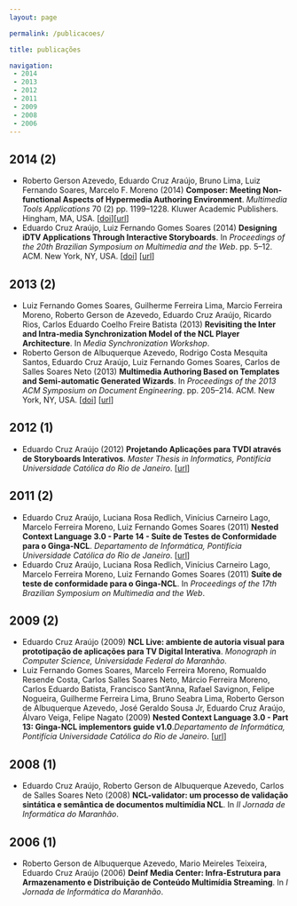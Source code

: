 ```yaml
---
layout: page

permalink: /publicacoes/

title: publicações

navigation:
 - 2014
 - 2013
 - 2012
 - 2011
 - 2009
 - 2008
 - 2006
---
```


<h2 id="2014">2014 (2)</h2>

- Roberto Gerson Azevedo, Eduardo Cruz Araújo, Bruno Lima, Luiz Fernando Soares, Marcelo F. Moreno (2014) **Composer: Meeting Non-functional Aspects of Hypermedia Authoring Environment**. *Multimedia Tools Applications* 70 (2) pp. 1199–1228. Kluwer Academic Publishers. Hingham, MA, USA. [[doi](http://dx.doi.org/10.1007/s11042-012-1216-8)][[url](http://dx.doi.org/10.1007/s11042-012-1216-8)]
- Eduardo Cruz Araújo, Luiz Fernando Gomes Soares (2014) **Designing iDTV Applications Through Interactive Storyboards**. In *Proceedings of the 20th Brazilian Symposium on Multimedia and the Web*. pp. 5–12. ACM. New York, NY, USA. [[doi](http://dx.doi.org/10.1145/2664551.2664572)] [[url](http://doi.acm.org/10.1145/2664551.2664572)]

<h2 id="2013">2013 (2)</h2>

- Luiz Fernando Gomes Soares, Guilherme Ferreira Lima, Marcio Ferreira Moreno, Roberto Gerson de Azevedo, Eduardo Cruz Araújo, Ricardo Rios, Carlos Eduardo Coelho Freire Batista (2013) **Revisiting the Inter and Intra-media Synchronization Model of the NCL Player Architecture**. In *Media Synchronization Workshop*.
- Roberto Gerson de Albuquerque Azevedo, Rodrigo Costa Mesquita Santos, Eduardo Cruz Araújo, Luiz Fernando Gomes Soares, Carlos de Salles Soares Neto (2013) **Multimedia Authoring Based on Templates and Semi-automatic Generated Wizards**. In *Proceedings of the 2013 ACM Symposium on Document Engineering*. pp. 205–214. ACM. New York, NY, USA. [[doi](http://dx.doi.org/10.1145/2494266.2494283)] [[url](http://doi.acm.org/10.1145/2494266.2494283)]

<h2 id="2012">2012 (1)</h2>

- Eduardo Cruz Araújo (2012) **Projetando Aplicações para TVDI através de Storyboards Interativos**. *Master Thesis in Informatics, Pontifícia Universidade Católica do Rio de Janeiro*. [[url](http://www.maxwell.vrac.puc-rio.br/Busca_etds.php?strSecao=resultado&nrSeq=20948)]

<h2 id="2011">2011 (2)</h2>

- Eduardo Cruz Araújo, Luciana Rosa Redlich, Vinícius Carneiro Lago, Marcelo Ferreira Moreno, Luiz Fernando Gomes Soares (2011) **Nested Context Language 3.0 - Parte 14 - Suíte de Testes de Conformidade para o Ginga-NCL**. *Departamento de Informática, Pontifícia Universidade Católica do Rio de Janeiro*. [[url](ftp://ftp.inf.puc-rio.br/pub/docs/techreports/11_10_araujo.pdf)]
- Eduardo Cruz Araújo, Luciana Rosa Redlich, Vinícius Carneiro Lago, Marcelo Ferreira Moreno, Luiz Fernando Gomes Soares (2011) **Suíte de teste de conformidade para o Ginga-NCL**. In *Proceedings of the 17th Brazilian Symposium on Multimedia and the Web*.

<h2 id="2009">2009 (2)</h2>

- Eduardo Cruz Araújo (2009) **NCL Live: ambiente de autoria visual para prototipação de aplicações para TV Digital Interativa**. *Monograph in Computer Science, Universidade Federal do Maranhão*.
- Luiz Fernando Gomes Soares, Marcelo Ferreira Moreno, Romualdo Resende Costa, Carlos Salles Soares Neto, Márcio Ferreira Moreno, Carlos Eduardo Batista, Francisco Sant’Anna, Rafael Savignon, Felipe Nogueira, Guilherme Ferreira Lima, Bruno Seabra Lima, Roberto Gerson de Albuquerque Azevedo, José Geraldo Sousa Jr, Eduardo Cruz Araújo, Álvaro Veiga, Felipe Nagato (2009) **Nested Context Language 3.0 - Part 13: Ginga-NCL implementors guide v1.0**.*Departamento de Informática, Pontifícia Universidade Católica do Rio de Janeiro*. [[url](ftp://ftp.inf.puc-rio.br/pub/docs/techreports/09_13_soares.pdf)]

<h2 id="2008">2008 (1)</h2>

- Eduardo Cruz Araújo, Roberto Gerson de Albuquerque Azevedo, Carlos de Salles Soares Neto (2008) **NCL-validator: um processo de validação sintática e semântica de documentos multimídia NCL**. In *II Jornada de Informática do Maranhão*.

<h2 id="2006">2006 (1)</h2>

- Roberto Gerson de Albuquerque Azevedo, Mario Meireles Teixeira, Eduardo Cruz Araújo (2006) **Deinf Media Center: Infra-Estrutura para Armazenamento e Distribuição de Conteúdo Multimídia Streaming**. In *I Jornada de Informática do Maranhão*.